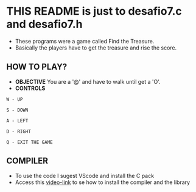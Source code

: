 # THIS README is just to desafio7.c and desafio7.h

- These programs were a game called Find the Treasure.
- Basically the players have to get the treasure and rise the score.
 
## HOW TO PLAY?
- **OBJECTIVE**
You are a '@' and have to walk until get a 'O'.
- **CONTROLS**

>
    W - UP
    
    S - DOWN
    
    A - LEFT
    
    D - RIGHT

    Q - EXIT THE GAME

## COMPILER
- To use the code I sugest VScode and install the C pack
- Access this [video-link](https://youtu.be/3pfRvy_gfqY?si=Ttza2AjiPBSxjUWx) to se how to install the compiler and the library
